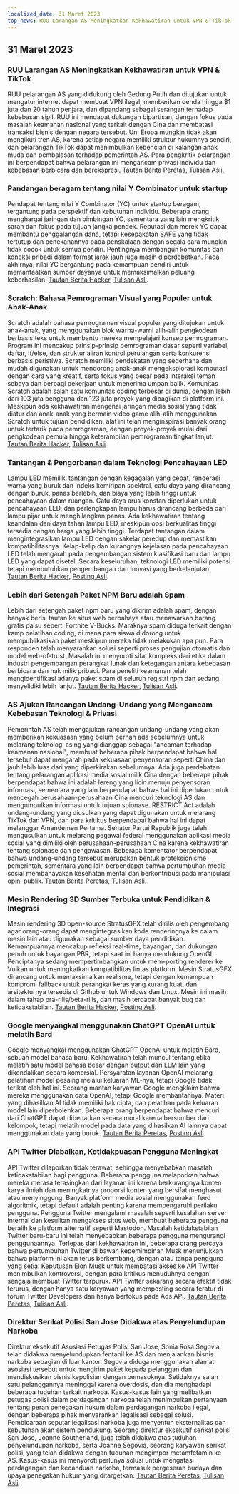 ```yaml
---
localized_date: 31 Maret 2023
top_news: RUU Larangan AS Meningkatkan Kekhawatiran untuk VPN & TikTok
---
```


## 31 Maret 2023

### RUU Larangan AS Meningkatkan Kekhawatiran untuk VPN & TikTok

RUU pelarangan AS yang didukung oleh Gedung Putih dan ditujukan untuk mengatur internet dapat membuat VPN ilegal, memberikan denda hingga $1 juta dan 20 tahun penjara, dan dipandang sebagai serangan terhadap kebebasan sipil. RUU ini mendapat dukungan bipartisan, dengan fokus pada masalah keamanan nasional yang terkait dengan Cina dan membatasi transaksi bisnis dengan negara tersebut. Uni Eropa mungkin tidak akan mengikuti tren AS, karena setiap negara memiliki struktur hukumnya sendiri, dan pelarangan TikTok dapat menimbulkan kebencian di kalangan anak muda dan pembalasan terhadap pemerintah AS. Para pengkritik pelarangan ini berpendapat bahwa pelarangan ini mengancam privasi individu dan kebebasan berbicara dan berekspresi.
[Tautan Berita Peretas](http://news.ycombinator.com/item?id=35366955), [Tulisan Asli](https://www.youtube.com/watch?v=FWQGA_n5Z4M).

### Pandangan beragam tentang nilai Y Combinator untuk startup

Pendapat tentang nilai Y Combinator (YC) untuk startup beragam, tergantung pada perspektif dan kebutuhan individu. Beberapa orang menghargai jaringan dan bimbingan YC, sementara yang lain mengkritik saran dan fokus pada tujuan jangka pendek. Reputasi dan merek YC dapat membantu penggalangan dana, tetapi kesepakatan SAFE yang tidak tertutup dan penekanannya pada penskalaan dengan segala cara mungkin tidak cocok untuk semua pendiri. Pentingnya membangun komunitas dan koneksi pribadi dalam format jarak jauh juga masih diperdebatkan. Pada akhirnya, nilai YC bergantung pada kemampuan pendiri untuk memanfaatkan sumber dayanya untuk memaksimalkan peluang keberhasilan.
[Tautan Berita Hacker](http://news.ycombinator.com/item?id=35373019), [Tulisan Asli](https://acecreamu.substack.com/p/is-y-combinator-worth-the-money).

### Scratch: Bahasa Pemrograman Visual yang Populer untuk Anak-Anak

Scratch adalah bahasa pemrograman visual populer yang ditujukan untuk anak-anak, yang menggunakan blok warna-warni alih-alih pengkodean berbasis teks untuk membantu mereka mempelajari konsep pemrograman. Program ini mencakup prinsip-prinsip pemrograman dasar seperti variabel, daftar, if/else, dan struktur aliran kontrol perulangan serta konkurensi berbasis peristiwa. Scratch memiliki pendekatan yang sederhana dan mudah digunakan untuk mendorong anak-anak mengeksplorasi komputasi dengan cara yang kreatif, serta fokus yang besar pada interaksi teman sebaya dan berbagi pekerjaan untuk menerima umpan balik. Komunitas Scratch adalah salah satu komunitas coding terbesar di dunia, dengan lebih dari 103 juta pengguna dan 123 juta proyek yang dibagikan di platform ini. Meskipun ada kekhawatiran mengenai jaringan media sosial yang tidak diatur dan anak-anak yang bermain video game alih-alih menggunakan Scratch untuk tujuan pendidikan, alat ini telah menginspirasi banyak orang untuk tertarik pada pemrograman, dengan proyek-proyek mulai dari pengkodean pemula hingga keterampilan pemrograman tingkat lanjut.
[Tautan Berita Hacker](http://news.ycombinator.com/item?id=35373052), [Tulisan Asli](https://scratch.mit.edu/about).

### Tantangan & Pengorbanan dalam Teknologi Pencahayaan LED

Lampu LED memiliki tantangan dengan kegagalan yang cepat, renderasi warna yang buruk dan indeks kemiripan spektral, catu daya yang dirancang dengan buruk, panas berlebih, dan biaya yang lebih tinggi untuk pencahayaan dalam ruangan. Catu daya arus konstan diperlukan untuk pencahayaan LED, dan perlengkapan lampu harus dirancang berbeda dari lampu pijar untuk menghilangkan panas. Ada kekhawatiran tentang keandalan dan daya tahan lampu LED, meskipun opsi berkualitas tinggi tersedia dengan harga yang lebih tinggi. Terdapat tantangan dalam mengintegrasikan lampu LED dengan sakelar peredup dan memastikan kompatibilitasnya. Kelap-kelip dan kurangnya kejelasan pada pencahayaan LED telah mengarah pada pengembangan sistem klasifikasi baru dan lampu LED yang dapat disetel. Secara keseluruhan, teknologi LED memiliki potensi tetapi membutuhkan pengembangan dan inovasi yang berkelanjutan.
[Tautan Berita Hacker](http://news.ycombinator.com/item?id=35371750), [Posting Asli](https://nymag.com/strategist/article/led-light-bulbs-investigation.html).

### Lebih dari Setengah Paket NPM Baru adalah Spam

Lebih dari setengah paket npm baru yang dikirim adalah spam, dengan banyak berisi tautan ke situs web berbahaya atau menawarkan barang gratis palsu seperti Fortnite V-Bucks. Maraknya spam diduga terkait dengan kamp pelatihan coding, di mana para siswa didorong untuk mempublikasikan paket meskipun mereka tidak melakukan apa pun. Para responden telah menyarankan solusi seperti proses pengujian otomatis dan model web-of-trust. Masalah ini menyoroti sifat kompleks dari etika dalam industri pengembangan perangkat lunak dan ketegangan antara kebebasan berbicara dan hak milik pribadi. Para peneliti keamanan telah mengidentifikasi adanya paket spam di seluruh registri npm dan sedang menyelidiki lebih lanjut.
[Tautan Berita Hacker](http://news.ycombinator.com/item?id=35370728), [Tulisan Asli](https://blog.sandworm.dev/one-in-two-new-npm-packages-is-seo-spam-right-now).

### AS Ajukan Rancangan Undang-Undang yang Mengancam Kebebasan Teknologi & Privasi

Pemerintah AS telah mengajukan rancangan undang-undang yang akan memberikan kekuasaan yang belum pernah ada sebelumnya untuk melarang teknologi asing yang dianggap sebagai "ancaman terhadap keamanan nasional", membuat beberapa pihak berpendapat bahwa hal tersebut dapat mengarah pada kekuasaan penyensoran seperti China dan jauh lebih luas dari yang diperkirakan sebelumnya. Ada juga perdebatan tentang pelarangan aplikasi media sosial milik Cina dengan beberapa pihak berpendapat bahwa ini adalah lereng yang licin menuju penyensoran informasi, sementara yang lain berpendapat bahwa hal ini diperlukan untuk mencegah perusahaan-perusahaan Cina mencuri teknologi AS dan mengumpulkan informasi untuk tujuan spionase. RESTRICT Act adalah undang-undang yang diusulkan yang dapat digunakan untuk melarang TikTok dan VPN, dan para kritikus berpendapat bahwa hal ini dapat melanggar Amandemen Pertama. Senator Partai Republik juga telah mengusulkan untuk melarang pegawai federal menggunakan aplikasi media sosial yang dimiliki oleh perusahaan-perusahaan Cina karena kekhawatiran tentang spionase dan pengawasan. Beberapa komentator berpendapat bahwa undang-undang tersebut merupakan bentuk proteksionisme pemerintah, sementara yang lain berpendapat bahwa pertumbuhan media sosial membahayakan kesehatan mental dan berkontribusi pada manipulasi opini publik.
[Tautan Berita Peretas](http://news.ycombinator.com/item?id=35369075), [Tulisan Asli](https://www.vice.com/en/article/4a3ddb/restrict-act-insanely-broad-ban-tiktok-vpns).

### Mesin Rendering 3D Sumber Terbuka untuk Pendidikan & Integrasi

Mesin rendering 3D open-source StratusGFX telah dirilis oleh pengembang agar orang-orang dapat mengintegrasikan kode renderingnya ke dalam mesin lain atau digunakan sebagai sumber daya pendidikan. Kemampuannya mencakup refleksi real-time, bayangan, dan dukungan penuh untuk bayangan PBR, tetapi saat ini hanya mendukung OpenGL. Penciptanya sedang mempertimbangkan untuk mem-porting renderer ke Vulkan untuk meningkatkan kompatibilitas lintas platform. Mesin StratusGFX dirancang untuk memaksimalkan realisme, tetapi dengan kemampuan kompromi fallback untuk perangkat keras yang kurang kuat, dan arsitekturnya tersedia di Github untuk Windows dan Linux. Mesin ini masih dalam tahap pra-rilis/beta-rilis, dan masih terdapat banyak bug dan ketidakstabilan.
[Tautan Berita Hacker](http://news.ycombinator.com/item?id=35370284), [Posting Asli](https://github.com/KTStephano/StratusGFX).

### Google menyangkal menggunakan ChatGPT OpenAI untuk melatih Bard

Google menyangkal menggunakan ChatGPT OpenAI untuk melatih Bard, sebuah model bahasa baru. Kekhawatiran telah muncul tentang etika melatih satu model bahasa besar dengan output dari LLM lain yang dikendalikan secara komersial. Persyaratan layanan OpenAI melarang pelatihan model pesaing melalui keluaran ML-nya, tetapi Google tidak terikat oleh hal ini. Seorang mantan karyawan Google mengklaim bahwa mereka menggunakan data OpenAI, tetapi Google membantahnya. Materi yang dihasilkan AI tidak memiliki hak cipta, dan pelatihan pada keluaran model lain diperbolehkan. Beberapa orang berpendapat bahwa mencuri dari ChatGPT dapat dibenarkan secara moral karena bersumber dari kelompok, tetapi melatih model pada data yang dihasilkan AI lainnya dapat menggunakan data yang buruk.
[Tautan Berita Peretas](http://news.ycombinator.com/item?id=35370915), [Posting Asli](https://twitter.com/steventey/status/1641267979399704576).

### API Twitter Diabaikan, Ketidakpuasan Pengguna Meningkat

API Twitter dilaporkan tidak terawat, sehingga menyebabkan masalah ketidakstabilan bagi pengguna. Beberapa pengguna melaporkan bahwa mereka merasa terasingkan dari layanan ini karena berkurangnya konten karya ilmiah dan meningkatnya proporsi konten yang bersifat menghasut atau menyinggung. Banyak platform media sosial menggunakan feed algoritmik, tetapi default adalah penting karena mempengaruhi perilaku pengguna. Pengguna Twitter mengalami masalah seperti kesalahan server internal dan kesulitan mengakses situs web, membuat beberapa pengguna beralih ke platform alternatif seperti Mastodon. Masalah ketidakstabilan Twitter baru-baru ini telah menyebabkan beberapa pengguna mengurangi penggunaannya. Terlepas dari kekhawatiran ini, beberapa orang percaya bahwa pertumbuhan Twitter di bawah kepemimpinan Musk menunjukkan bahwa platform ini akan terus berkembang, dengan atau tanpa pengguna yang setia. Keputusan Elon Musk untuk membatasi akses ke API Twitter menimbulkan kontroversi, dengan para kritikus menuduhnya dengan sengaja membuat Twitter terpuruk. API Twitter sekarang secara efektif tidak terurus, dengan hanya satu karyawan yang memposting secara teratur di forum Twitter Developers dan hanya berfokus pada Ads API.
[Tautan Berita Peretas](http://news.ycombinator.com/item?id=35370152), [Tulisan Asli](https://snarfed.org/the-twitter-api-is-now-effectively-unmaintained).

### Direktur Serikat Polisi San Jose Didakwa atas Penyelundupan Narkoba

Direktur eksekutif Asosiasi Petugas Polisi San Jose, Sonia Rosa Segovia, telah didakwa menyelundupkan fentanil ke AS dan menjalankan bisnis narkoba sebagian di luar kantor. Segovia diduga menggunakan alamat asosiasi tersebut untuk mengirim paket kepada pelanggan dan mendiskusikan bisnis kepolisian dengan pemasoknya. Setidaknya salah satu pelanggannya meninggal karena overdosis, dan dia menghadapi beberapa tuduhan terkait narkoba. Kasus-kasus lain yang melibatkan petugas polisi dalam perdagangan narkoba telah menimbulkan pertanyaan tentang peran penegakan hukum dalam perdagangan narkoba ilegal, dengan beberapa pihak menyarankan legalisasi sebagai solusi. Pembicaraan seputar legalisasi narkoba juga menyentuh eksternalitas dan kebutuhan akan sistem pendukung. Seorang direktur eksekutif serikat polisi San Jose, Joanne Southerland, juga telah didakwa atas tuduhan penyelundupan narkoba, serta Joanne Segovia, seorang karyawan serikat polisi, yang telah didakwa dengan tuduhan mengimpor metamfetamin ke AS. Kasus-kasus ini menyoroti perlunya solusi untuk mengatasi perdagangan dan kecanduan narkoba, termasuk pergeseran budaya dan upaya penegakan hukum yang ditargetkan.
[Tautan Berita Peretas](http://news.ycombinator.com/item?id=35376488), [Tulisan Asli](https://www.washingtonexaminer.com/news/crime/san-jose-police-union-director-smuggle-fentanyl-charge).
